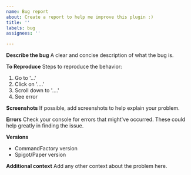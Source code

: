 ```yaml
---
name: Bug report
about: Create a report to help me improve this plugin :)
title: ''
labels: bug
assignees: ''

---
```


**Describe the bug**
A clear and concise description of what the bug is.

**To Reproduce**
Steps to reproduce the behavior:
1. Go to '...'
2. Click on '....'
3. Scroll down to '....'
4. See error

**Screenshots**
If possible, add screenshots to help explain your problem.

**Errors**
Check your console for errors that might've occurred. These could help greatly in finding the issue.

**Versions**
- CommandFactory version
- Spigot/Paper version

**Additional context**
Add any other context about the problem here.
